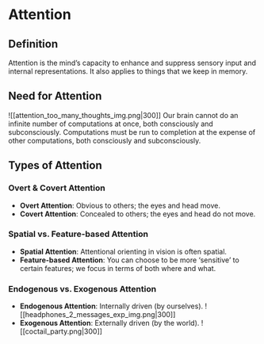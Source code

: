# Attention

## Definition

Attention is the mind’s capacity to enhance and suppress sensory input and internal representations. It also applies to things that we keep in memory.

## Need for Attention
![[attention_too_many_thoughts_img.png|300]]
Our brain cannot do an infinite number of computations at once, both consciously and subconsciously. 
Computations must be run to completion at the expense of other computations, both consciously and subconsciously.

## Types of Attention

### Overt & Covert Attention
- **Overt Attention**: Obvious to others; the eyes and head move.
- **Covert Attention**: Concealed to others; the eyes and head do not move.

### Spatial vs. Feature-based Attention
- **Spatial Attention**: Attentional orienting in vision is often spatial.
- **Feature-based Attention**: You can choose to be more ‘sensitive’ to certain features; we focus in terms of both where and what.

### Endogenous vs. Exogenous Attention
- **Endogenous Attention**: Internally driven (by ourselves).
	![[headphones_2_messages_exp_img.png|300]]
- **Exogenous Attention**: Externally driven (by the world).
	![[coctail_party.png|300]]